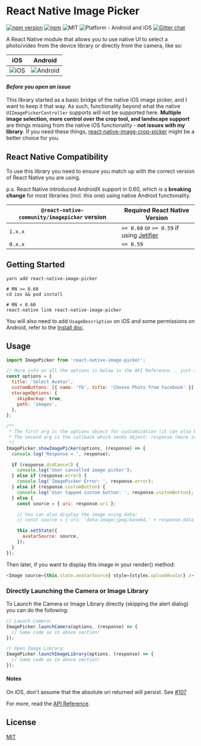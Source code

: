 # React Native Image Picker

[![npm version](https://badge.fury.io/js/react-native-image-picker.svg)](https://badge.fury.io/js/react-native-image-picker)
[![npm](https://img.shields.io/npm/dt/react-native-image-picker.svg)](https://npmcharts.com/compare/react-native-image-picker?minimal=true)
![MIT](https://img.shields.io/dub/l/vibe-d.svg)
![Platform - Android and iOS](https://img.shields.io/badge/platform-Android%20%7C%20iOS-yellow.svg)
[![Gitter chat](https://badges.gitter.im/Join%20Chat.svg)](https://gitter.im/react-native-image-picker/Lobby)

A React Native module that allows you to use native UI to select a photo/video from the device library or directly from the camera, like so:

| iOS                                                                                                                   | Android                                                                                                                       |
| --------------------------------------------------------------------------------------------------------------------- | ----------------------------------------------------------------------------------------------------------------------------- |
| <img title="iOS" src="https://github.com/react-community/react-native-image-picker/blob/master/images/ios-image.png"> | <img title="Android" src="https://github.com/react-community/react-native-image-picker/blob/master/images/android-image.png"> |

#### _Before you open an issue_

This library started as a basic bridge of the native iOS image picker, and I want to keep it that way. As such, functionality beyond what the native `UIImagePickerController` supports will not be supported here. **Multiple image selection, more control over the crop tool, and landscape support** are things missing from the native iOS functionality - **not issues with my library**. If you need these things, [react-native-image-crop-picker](https://github.com/ivpusic/react-native-image-crop-picker) might be a better choice for you.

## React Native Compatibility
To use this library you need to ensure you match up with the correct version of React Native you are using.

p.s. React Native introduced AndroidX support in 0.60, which is a **breaking change** for most libraries (incl. this one) using native Android functionality.

| `@react-native-community/imagepicker` version | Required React Native Version                                                     |
| ----------------------------------------- | --------------------------------------------------------------------------------- |
| `1.x.x`                                   | `>= 0.60` or `>= 0.59` if using [Jetifier](https://github.com/mikehardy/jetifier) |
| `0.x.x`                                   | `<= 0.59`                                                                         |


## Getting Started

```
yarn add react-native-image-picker

# RN >= 0.60
cd ios && pod install

# RN < 0.60
react-native link react-native-image-picker
```

You will also need to add `UsageDescription` on iOS and some permissions on Android, refer to the [Install doc](docs/Install.md).

## Usage

```javascript
import ImagePicker from 'react-native-image-picker';

// More info on all the options is below in the API Reference... just some common use cases shown here
const options = {
  title: 'Select Avatar',
  customButtons: [{ name: 'fb', title: 'Choose Photo from Facebook' }],
  storageOptions: {
    skipBackup: true,
    path: 'images',
  },
};

/**
 * The first arg is the options object for customization (it can also be null or omitted for default options),
 * The second arg is the callback which sends object: response (more info in the API Reference)
 */
ImagePicker.showImagePicker(options, (response) => {
  console.log('Response = ', response);

  if (response.didCancel) {
    console.log('User cancelled image picker');
  } else if (response.error) {
    console.log('ImagePicker Error: ', response.error);
  } else if (response.customButton) {
    console.log('User tapped custom button: ', response.customButton);
  } else {
    const source = { uri: response.uri };

    // You can also display the image using data:
    // const source = { uri: 'data:image/jpeg;base64,' + response.data };

    this.setState({
      avatarSource: source,
    });
  }
});
```

Then later, if you want to display this image in your render() method:

```javascript
<Image source={this.state.avatarSource} style={styles.uploadAvatar} />
```

### Directly Launching the Camera or Image Library

To Launch the Camera or Image Library directly (skipping the alert dialog) you can
do the following:

```javascript
// Launch Camera:
ImagePicker.launchCamera(options, (response) => {
  // Same code as in above section!
});

// Open Image Library:
ImagePicker.launchImageLibrary(options, (response) => {
  // Same code as in above section!
});
```

#### Notes

On iOS, don't assume that the absolute uri returned will persist. See [#107](/../../issues/107)

For more, read the [API Reference](docs/Reference.md).

## License

[MIT](LICENSE.md)
